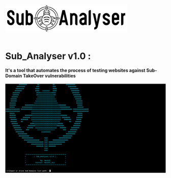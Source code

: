![](Sub_images/sub_logo.jpg)  <br>
<br>
# Sub_Analyser v1.0 :
<b>It's a tool that automates the process of testing websites against Sub-Domain TakeOver vulnerabilities</b><br>
<br>
![](Sub_images/Front.png)  <br>
